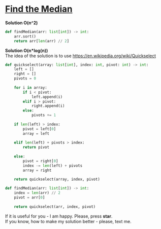 # [Find the Median](https://www.hackerrank.com/challenges/find-the-median)

**Solution O(n^2)**
```python
def findMedian(arr: list[int]) -> int:
    arr.sort()
    return arr[len(arr) // 2]
```

**Solution O(n*log(n))**  
The idea of the solution is to use https://en.wikipedia.org/wiki/Quickselect
```python
def quickselect(array: list[int], index: int, pivot: int) -> int:
    left = []
    right = []
    pivots = 0
    
    for i in array:
        if i < pivot:
            left.append(i)
        elif i > pivot:
            right.append(i)
        else:
            pivots += 1
        
    if len(left) > index:
        pivot = left[0]
        array = left
        
    elif len(left) + pivots > index:
        return pivot
    
    else:
        pivot = right[0]
        index -= len(left) + pivots
        array = right
        
    return quickselect(array, index, pivot)

def findMedian(arr: list[int]) -> int:
    index = len(arr) // 2
    pivot = arr[0]
    
    return quickselect(arr, index, pivot)
```

If it is useful for you - I am happy. Please, press **star**.  
If you know, how to make my solution better - please, text me.
